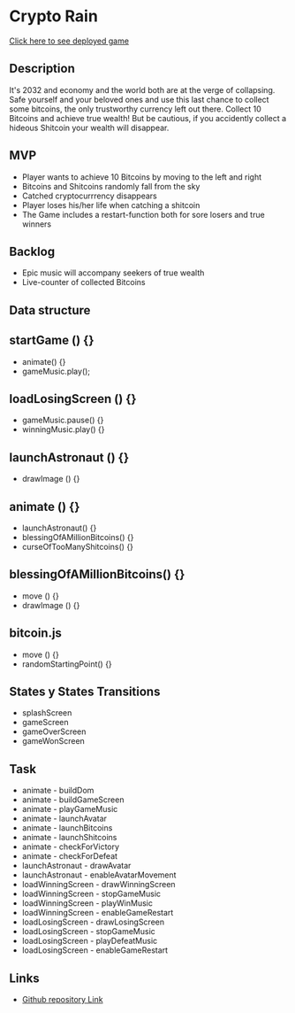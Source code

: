 # Crypto Rain

[Click here to see deployed game](https://github.com/lucacode99/crypto-rain)

## Description
It's 2032 and economy and the world both are at the verge of collapsing. Safe yourself and your beloved ones and use this last chance to collect some bitcoins, the only 
trustworthy currency left out there. Collect 10 Bitcoins and achieve true wealth! But be cautious, if you accidently collect a hideous Shitcoin your wealth will disappear.


## MVP
- Player wants to achieve 10 Bitcoins by moving to the left and right
- Bitcoins and Shitcoins randomly fall from the sky
- Catched cryptocurrrency disappears 
- Player loses his/her life when catching a shitcoin
- The Game includes a restart-function both for sore losers and true winners

## Backlog
- Epic music will accompany seekers of true wealth
- Live-counter of collected Bitcoins

## Data structure

## startGame () {}
- animate() {}
- gameMusic.play();

## loadLosingScreen () {}
- gameMusic.pause() {}
- winningMusic.play() {}

## launchAstronaut () {}
- drawImage () {}

## animate () {}
- launchAstronaut() {}
- blessingOfAMillionBitcoins() {}
- curseOfTooManyShitcoins() {}

## blessingOfAMillionBitcoins() {}
- move () {}
- drawImage () {}

## bitcoin.js
-  move () {}
-  randomStartingPoint() {}

## States y States Transitions
- splashScreen
- gameScreen
- gameOverScreen
- gameWonScreen


## Task
- animate - buildDom
- animate - buildGameScreen
- animate - playGameMusic
- animate - launchAvatar
- animate - launchBitcoins
- animate - launchShitcoins
- animate - checkForVictory
- animate - checkForDefeat
- launchAstronaut - drawAvatar
- launchAstronaut - enableAvatarMovement
- loadWinningScreen - drawWinningScreen
- loadWinningScreen - stopGameMusic
- loadWinningScreen - playWinMusic
- loadWinningScreen - enableGameRestart
- loadLosingScreen - drawLosingScreen
- loadLosingScreen - stopGameMusic
- loadLosingScreen - playDefeatMusic
- loadLosingScreen - enableGameRestart

## Links

- [Github repository Link](https://github.com/lucacode99)
